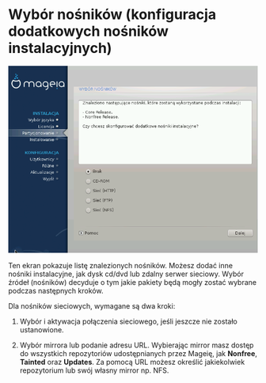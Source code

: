 # Wybór nośników (konfiguracja dodatkowych nośników instalacyjnych)

![](./images/dx2-add_supplemental_media.png)

Ten ekran pokazuje listę znalezionych nośników. Możesz dodać inne nośniki instalacyjne, jak dysk cd/dvd lub zdalny serwer sieciowy. Wybór źródeł (nośników) decyduje o tym jakie pakiety będą mogły zostać wybrane podczas następnych kroków.

Dla nośników sieciowych, wymagane są dwa kroki:

1. Wybór i aktywacja połączenia sieciowego, jeśli jeszcze nie zostało ustanowione.

2. Wybór mirrora lub podanie adresu URL. Wybierając mirror masz dostęp do wszystkich repozytoriów udostępnianych przez Mageię, jak **Nonfree**, **Tainted** oraz **Updates**. Za pomocą URL możesz określić jakiekolwiek repozytorium lub swój własny mirror np. NFS.
